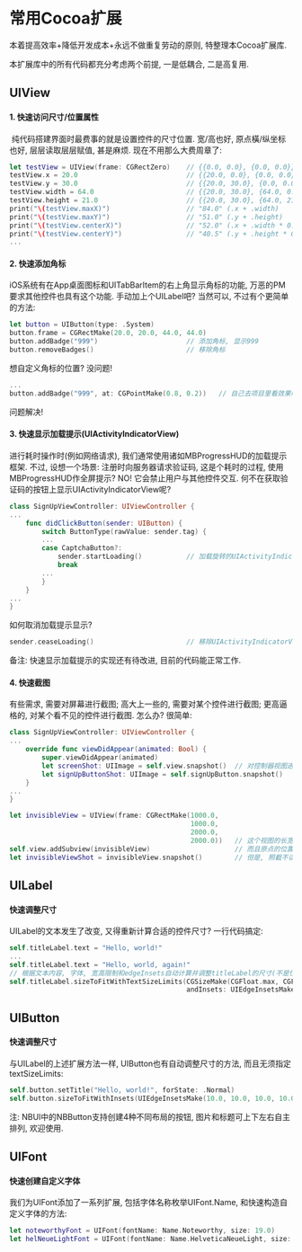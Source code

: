 # 常用Cocoa扩展

本着提高效率+降低开发成本+永远不做重复劳动的原则, 特整理本Cocoa扩展库.

本扩展库中的所有代码都充分考虑两个前提, 一是低耦合, 二是高复用.

## UIView

#### 1. 快速访问尺寸/位置属性

 纯代码搭建界面时最费事的就是设置控件的尺寸位置. 宽/高也好, 原点橫/纵坐标也好, 层层读取层层赋值, 甚是麻烦. 现在不用那么大费周章了:

```swift
let testView = UIView(frame: CGRectZero)	// {{0.0, 0.0}, {0.0, 0.0}}
testView.x = 20.0							// {{20.0, 0.0}, {0.0, 0.0}}
testView.y = 30.0							// {{20.0, 30.0}, {0.0, 0.0}}
testView.width = 64.0						// {{20.0, 30.0}, {64.0, 0.0}}
testView.height = 21.0						// {{20.0, 30.0}, {64.0, 21.0}}
print("\(testView.maxX)")					// "84.0" (.x + .width)
print("\(testView.maxY)")					// "51.0" (.y + .height)
print("\(testView.centerX)")				// "52.0" (.x + .width * 0.5)
print("\(testView.centerY)")				// "40.5" (.y + .height * 0.5)
...
```

#### 2. 快速添加角标

iOS系统有在App桌面图标和UITabBarItem的右上角显示角标的功能, 万恶的PM要求其他控件也具有这个功能. 手动加上个UILabel吧? 当然可以, 不过有个更简单的方法:

```swift
let button = UIButton(type: .System)
button.frame = CGRectMake(20.0, 20.0, 44.0, 44.0)
button.addBadge("999")						// 添加角标, 显示999
button.removeBadges()						// 移除角标
```

想自定义角标的位置? 没问题!

```swift
...
button.addBadge("999", at: CGPointMake(0.8, 0.2)) 	// 自己去项目里看效果吧...
```

问题解决!

#### 3. 快速显示加载提示(UIActivityIndicatorView)

进行耗时操作时(例如网络请求), 我们通常使用诸如MBProgressHUD的加载提示框架. 不过, 设想一个场景: 注册时向服务器请求验证码, 这是个耗时的过程, 使用MBProgressHUD作全屏提示? NO! 它会禁止用户与其他控件交互. 何不在获取验证码的按钮上显示UIActivityIndicatorView呢?

```swift
class SignUpViewController: UIViewController {
...
	func didClickButton(sender: UIButton) {
		switch ButtonType(rawValue: sender.tag) {
		...
		case CaptchaButton?:
			sender.startLoading()			// 加载旋转的UIActivityIndicatorView
			break
		...
		}
	}
...
}
```

如何取消加载提示显示?

```swift
sender.ceaseLoading()						// 移除UIActivityIndicatorView
```

备注: 快速显示加载提示的实现还有待改进, 目前的代码能正常工作.

#### 4. 快速截图

有些需求, 需要对屏幕进行截图; 高大上一些的, 需要对某个控件进行截图; 更高逼格的, 对某个看不见的控件进行截图. 怎么办? 很简单:

```swift
class SignUpViewController: UIViewController {
...
	override func viewDidAppear(animated: Bool) {
		super.viewDidAppear(animated)
		let screenShot: UIImage = self.view.snapshot()	// 对控制器视图进行截图
		let signUpButtonShot: UIImage = self.signUpButton.snapshot()	// 对注册按钮进行截图
	}
...
}
```

```swift
let invisibleView = UIView(frame: CGRectMake(1000.0, 
											 1000.0, 
											 2000.0, 
											 2000.0))	// 这个视图的长宽超出屏幕尺寸...
self.view.addSubview(invisibleView)						// 而且原点的位置也在屏幕显示范围之外...
let invisibleViewShot = invisibleView.snapshot()		// 但是, 照截不误!
```

## UILabel

#### 快速调整尺寸

UILabel的文本发生了改变, 又得重新计算合适的控件尺寸? 一行代码搞定:

```swift
self.titleLabel.text = "Hello, world!"
...
self.titleLabel.text = "Hello, world, again!"
// 根据文本内容, 字体, 宽高限制和edgeInsets自动计算并调整titleLabel的尺寸(不是位置哦亲)
self.titleLabel.sizeToFitWithTextSizeLimits(CGSizeMake(CGFloat.max, CGFloat.max),
											andInsets: UIEdgeInsetsMake(10.0, 10.0, 10.0, 10.0))
```

## UIButton

#### 快速调整尺寸

与UILabel的上述扩展方法一样, UIButton也有自动调整尺寸的方法, 而且无须指定textSizeLimits:

```swift
self.button.setTitle("Hello, world!", forState: .Normal)
self.button.sizeToFitWithInsets(UIEdgeInsetsMake(10.0, 10.0, 10.0, 10.0))	// 一句代码搞定
```

注: NBUI中的NBButton支持创建4种不同布局的按钮, 图片和标题可上下左右自主排列, 欢迎使用.

## UIFont

#### 快速创建自定义字体

我们为UIFont添加了一系列扩展, 包括字体名称枚举UIFont.Name, 和快速构造自定义字体的方法:

```swift
let noteworthyFont = UIFont(fontName: Name.Noteworthy, size: 19.0)
let helNeueLightFont = UIFont(fontName: Name.HelveticaNeueLight, size: 11.5)
```